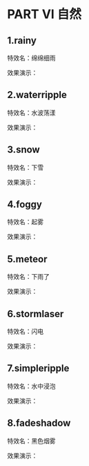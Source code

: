 PART VI 自然 
===============================



1.rainy 
-------------------------

特效名：绵绵细雨

效果演示：



2.waterripple 
-------------------------------

特效名：水波荡漾

效果演示：





3.snow 
------------------------

特效名：下雪

效果演示：





4.foggy 
-------------------------

特效名：起雾

效果演示：





5.meteor 
--------------------------

特效名：下雨了

效果演示：





6.stormlaser 
------------------------------

特效名：闪电

效果演示：



7.simpleripple 
--------------------------------

特效名：水中浸泡

效果演示：





8.fadeshadow 
------------------------------

特效名：黑色烟雾

效果演示：


